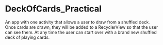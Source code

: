 # DeckOfCards_Practical
An app with one activity that allows a user to draw from a shuffled deck. Once cards are drawn, they will be added to a RecyclerView so that the user can see them.  At any time the user can start over with a brand new shuffled deck of playing cards. 
